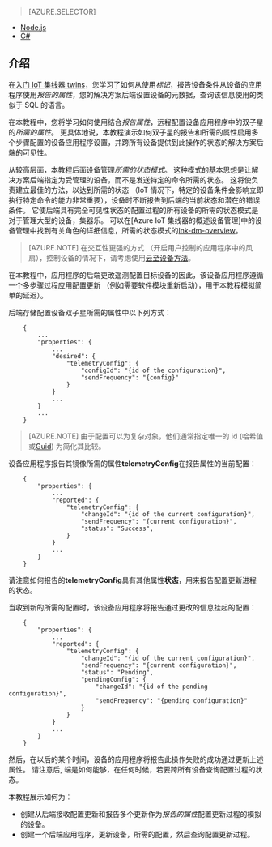 > [AZURE.SELECTOR]
- [Node.js](../articles/iot-hub/iot-hub-node-node-twin-how-to-configure.md)
- [C#](../articles/iot-hub/iot-hub-csharp-node-twin-how-to-configure.md)

## <a name="introduction"></a>介绍

在[入门 IoT 集线器 twins][lnk-twin-tutorial]，您学习了如何从使用*标记*，报告设备条件从设备的应用程序使用*报告的属性*，您的解决方案后端设置设备的元数据，查询该信息使用的类似于 SQL 的语言。

在本教程中，您将学习如何使用结合*报告属性*，远程配置设备应用程序中的双子星的*所需的属性*。 更具体地说，本教程演示如何双子星的报告和所需的属性启用多个步骤配置的设备应用程序设置，并跨所有设备提供到此操作的状态的解决方案后端的可见性。

从较高层面，本教程后面设备管理*所需的状态模式*。 这种模式的基本思想是让解决方案后端指定为受管理的设备，而不是发送特定的命令所需的状态。 这将使负责建立最佳的方法，以达到所需的状态 （IoT 情况下，特定的设备条件会影响立即执行特定命令的能力非常重要），设备时不断报告到后端的当前状态和潜在的错误条件。 它使后端具有完全可见性状态的配置过程的所有设备的所需的状态模式是对于管理大型的设备，集器乐。
可以在[Azure IoT 集线器的概述设备管理]中的设备管理中找到有关角色的详细信息，所需的状态模式的[lnk-dm-overview]。

> [AZURE.NOTE] 在交互性更强的方式 （开启用户控制的应用程序中的风扇），控制设备的情况下，请考虑使用[云至设备方法][lnk-methods]。

在本教程中，应用程序的后端更改遥测配置目标设备的因此，该设备应用程序遵循一个多步骤过程应用配置更新 （例如需要软件模块重新启动），用于本教程模拟简单的延迟）。

后端存储配置设备双子星所需的属性中以下列方式︰

        {
            ...
            "properties": {
                ...
                "desired": {
                    "telemetryConfig": {
                        "configId": "{id of the configuration}",
                        "sendFrequency": "{config}"
                    }
                }
                ...
            }
            ...
        }

> [AZURE.NOTE] 由于配置可以为复杂对象，他们通常指定唯一的 id (哈希值或[Guid][lnk-guid]) 为简化其比较。

设备应用程序报告其镜像所需的属性**telemetryConfig**在报告属性的当前配置︰

        {
            "properties": {
                ...
                "reported": {
                    "telemetryConfig": {
                        "changeId": "{id of the current configuration}",
                        "sendFrequency": "{current configuration}",
                        "status": "Success",
                    }
                }
                ...
            }
        }

请注意如何报告的**telemetryConfig**具有其他属性**状态**，用来报告配置更新进程的状态。

当收到新的所需的配置时，该设备应用程序将报告通过更改的信息挂起的配置︰

        {
            "properties": {
                ...
                "reported": {
                    "telemetryConfig": {
                        "changeId": "{id of the current configuration}",
                        "sendFrequency": "{current configuration}",
                        "status": "Pending",
                        "pendingConfig": {
                            "changeId": "{id of the pending configuration}",
                            "sendFrequency": "{pending configuration}"
                        }
                    }
                }
                ...
            }
        }

然后，在以后的某个时间，设备的应用程序将报告此操作失败的成功通过更新上述属性。
请注意后, 端是如何能够，在任何时候，若要跨所有设备查询配置过程的状态。

本教程展示如何为︰

- 创建从后端接收配置更新和报告多个更新作为*报告的属性*配置更新过程的模拟的设备。
- 创建一个后端应用程序，更新设备，所需的配置，然后查询配置更新过程。

<!-- links -->

[lnk-methods]: ../articles/iot-hub/iot-hub-devguide-direct-methods.md
[lnk-dm-overview]: ../articles/iot-hub/iot-hub-device-management-overview.md
[lnk-twin-tutorial]: ../articles/iot-hub/iot-hub-node-node-twin-getstarted.md
[lnk-guid]: https://en.wikipedia.org/wiki/Globally_unique_identifier